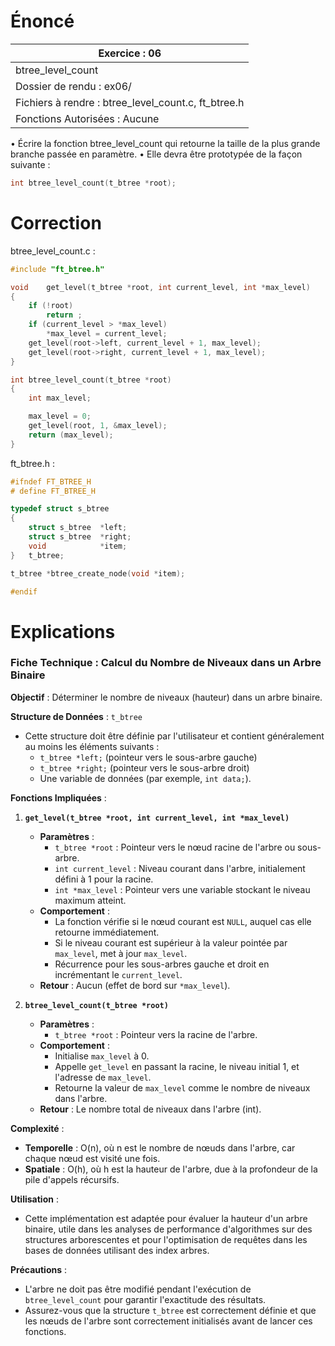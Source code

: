 # Énoncé

| Exercice : 06                                       |
| --------------------------------------------------- |
| btree_level_count                                   |
| Dossier de rendu : ex06/                            |
| Fichiers à rendre : btree_level_count.c, ft_btree.h |
| Fonctions Autorisées : Aucune                       |
• Écrire la fonction btree_level_count qui retourne la taille de la plus grande
branche passée en paramètre.
• Elle devra être prototypée de la façon suivante :
```C
int btree_level_count(t_btree *root);
```
# Correction

btree_level_count.c :
```C
#include "ft_btree.h"

void	get_level(t_btree *root, int current_level, int *max_level)
{
	if (!root)
		return ;
	if (current_level > *max_level)
		*max_level = current_level;
	get_level(root->left, current_level + 1, max_level);
	get_level(root->right, current_level + 1, max_level);
}

int	btree_level_count(t_btree *root)
{
	int	max_level;

	max_level = 0;
	get_level(root, 1, &max_level);
	return (max_level);
}
```

ft_btree.h :
```C
#ifndef FT_BTREE_H
# define FT_BTREE_H

typedef struct s_btree
{
	struct s_btree	*left;
	struct s_btree	*right;
	void			*item;
}	t_btree;

t_btree	*btree_create_node(void *item);

#endif
```
# Explications

### Fiche Technique : Calcul du Nombre de Niveaux dans un Arbre Binaire

**Objectif** : Déterminer le nombre de niveaux (hauteur) dans un arbre binaire.

**Structure de Données** : `t_btree`
- Cette structure doit être définie par l'utilisateur et contient généralement au moins les éléments suivants :
  - `t_btree *left;` (pointeur vers le sous-arbre gauche)
  - `t_btree *right;` (pointeur vers le sous-arbre droit)
  - Une variable de données (par exemple, `int data;`).

**Fonctions Impliquées** :
1. **`get_level(t_btree *root, int current_level, int *max_level)`**
   - **Paramètres** :
     - `t_btree *root` : Pointeur vers le nœud racine de l'arbre ou sous-arbre.
     - `int current_level` : Niveau courant dans l'arbre, initialement défini à 1 pour la racine.
     - `int *max_level` : Pointeur vers une variable stockant le niveau maximum atteint.
   - **Comportement** :
     - La fonction vérifie si le nœud courant est `NULL`, auquel cas elle retourne immédiatement.
     - Si le niveau courant est supérieur à la valeur pointée par `max_level`, met à jour `max_level`.
     - Récurrence pour les sous-arbres gauche et droit en incrémentant le `current_level`.
   - **Retour** : Aucun (effet de bord sur `*max_level`).

2. **`btree_level_count(t_btree *root)`**
   - **Paramètres** :
     - `t_btree *root` : Pointeur vers la racine de l'arbre.
   - **Comportement** :
     - Initialise `max_level` à 0.
     - Appelle `get_level` en passant la racine, le niveau initial 1, et l'adresse de `max_level`.
     - Retourne la valeur de `max_level` comme le nombre de niveaux dans l'arbre.
   - **Retour** : Le nombre total de niveaux dans l'arbre (int).

**Complexité** : 
- **Temporelle** : O(n), où n est le nombre de nœuds dans l'arbre, car chaque nœud est visité une fois.
- **Spatiale** : O(h), où h est la hauteur de l'arbre, due à la profondeur de la pile d'appels récursifs.

**Utilisation** :
- Cette implémentation est adaptée pour évaluer la hauteur d'un arbre binaire, utile dans les analyses de performance d'algorithmes sur des structures arborescentes et pour l'optimisation de requêtes dans les bases de données utilisant des index arbres.

**Précautions** :
- L'arbre ne doit pas être modifié pendant l'exécution de `btree_level_count` pour garantir l'exactitude des résultats.
- Assurez-vous que la structure `t_btree` est correctement définie et que les nœuds de l'arbre sont correctement initialisés avant de lancer ces fonctions.